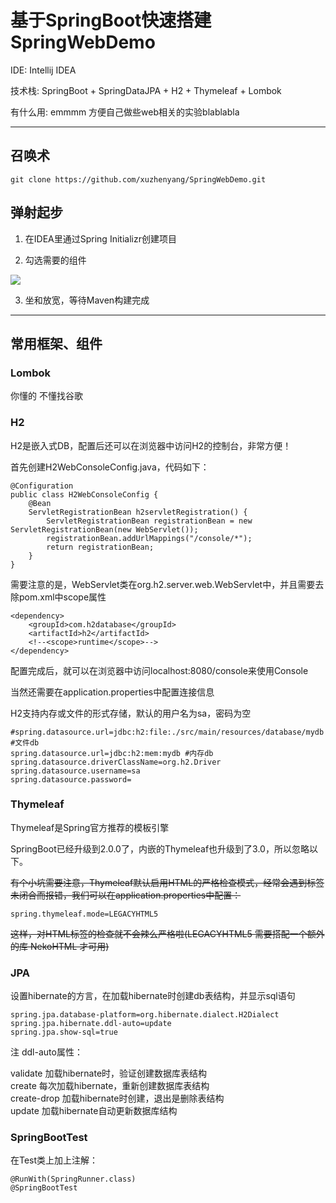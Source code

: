 # 基于SpringBoot快速搭建SpringWebDemo

IDE: Intellij IDEA

技术栈: SpringBoot + SpringDataJPA + H2 + Thymeleaf + Lombok

有什么用: emmmm 方便自己做些web相关的实验blablabla

---

## 召唤术

```
git clone https://github.com/xuzhenyang/SpringWebDemo.git
```

## 弹射起步

1. 在IDEA里通过Spring Initializr创建项目

2. 勾选需要的组件

![](http://7xrr7e.com1.z0.glb.clouddn.com/TIM%E6%88%AA%E5%9B%BE20180402214042.jpg)

3. 坐和放宽，等待Maven构建完成

---

## 常用框架、组件

### Lombok

你懂的 不懂找谷歌

### H2

H2是嵌入式DB，配置后还可以在浏览器中访问H2的控制台，非常方便！

首先创建H2WebConsoleConfig.java，代码如下：

```
@Configuration
public class H2WebConsoleConfig {
    @Bean
    ServletRegistrationBean h2servletRegistration() {
        ServletRegistrationBean registrationBean = new ServletRegistrationBean(new WebServlet());
        registrationBean.addUrlMappings("/console/*");
        return registrationBean;
    }
}

```

需要注意的是，WebServlet类在org.h2.server.web.WebServlet中，并且需要去除pom.xml中scope属性

```
<dependency>
    <groupId>com.h2database</groupId>
    <artifactId>h2</artifactId>
    <!--<scope>runtime</scope>-->
</dependency>
```

配置完成后，就可以在浏览器中访问localhost:8080/console来使用Console

[](H2WebConsole)

当然还需要在application.properties中配置连接信息

H2支持内存或文件的形式存储，默认的用户名为sa，密码为空

```
#spring.datasource.url=jdbc:h2:file:./src/main/resources/database/mydb #文件db
spring.datasource.url=jdbc:h2:mem:mydb #内存db
spring.datasource.driverClassName=org.h2.Driver
spring.datasource.username=sa
spring.datasource.password=
```

### Thymeleaf

Thymeleaf是Spring官方推荐的模板引擎

SpringBoot已经升级到2.0.0了，内嵌的Thymeleaf也升级到了3.0，所以忽略以下。

~~有个小坑需要注意，Thymeleaf默认启用HTML的严格检查模式，经常会遇到标签未闭合而报错，我们可以在application.properties中配置：~~

```
spring.thymeleaf.mode=LEGACYHTML5
```

~~这样，对HTML标签的检查就不会辣么严格啦(LEGACYHTML5 需要搭配一个额外的库 NekoHTML 才可用)~~

### JPA

设置hibernate的方言，在加载hibernate时创建db表结构，并显示sql语句

```
spring.jpa.database-platform=org.hibernate.dialect.H2Dialect
spring.jpa.hibernate.ddl-auto=update 
spring.jpa.show-sql=true
```

注 ddl-auto属性：

validate           加载hibernate时，验证创建数据库表结构  
create             每次加载hibernate，重新创建数据库表结构  
create-drop        加载hibernate时创建，退出是删除表结构  
update             加载hibernate自动更新数据库结构

### SpringBootTest

在Test类上加上注解：

```
@RunWith(SpringRunner.class)
@SpringBootTest
```
